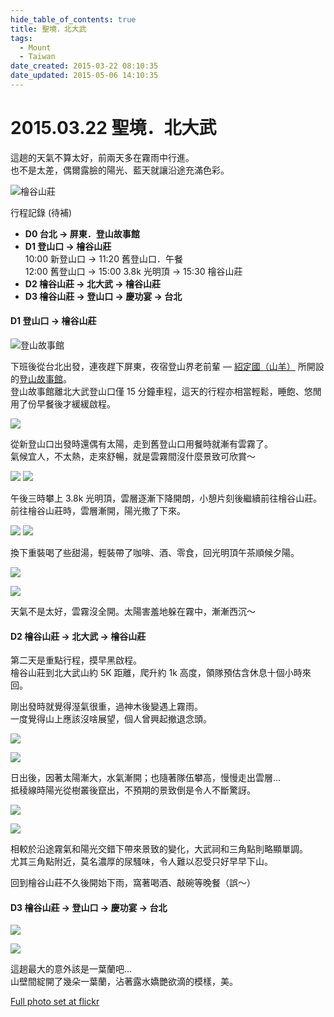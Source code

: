 ```yaml
---
hide_table_of_contents: true
title: 聖境．北大武
tags:
  - Mount
  - Taiwan
date_created: 2015-03-22 08:10:35
date_updated: 2015-05-06 14:10:35
---
```


2015.03.22 聖境．北大武
=====================

這趟的天氣不算太好，前兩天多在霧雨中行進。  
也不是太差，偶爾露臉的陽光、藍天就讓沿途充滿色彩。

![檜谷山莊](https://farm9.staticflickr.com/8730/16767302873_2769eb15a5_c.jpg)

行程記錄 (待補)
-   __D0 台北 -> 屏東．登山故事館__  
-   __D1 登山口 -> 檜谷山莊__  
       10:00 新登山口 -> 11:20 舊登山口．午餐  
       12:00 舊登山口 -> 15:00 3.8k 光明頂 -> 15:30 檜谷山莊
-   __D2 檜谷山莊 -> 北大武 -> 檜谷山莊__  
-   __D3 檜谷山莊 -> 登山口 -> 慶功宴 -> 台北__  

#### D1 登山口 -> 檜谷山莊 ####

![登山故事館](https://farm8.staticflickr.com/7696/17388215371_c5143f8b18_c.jpg)

下班後從台北出發，連夜趕下屏東，夜宿登山界老前輩 — [紹定國（山羊）](https://goo.gl/gQ1Ydd) 所開設的[登山故事館](https://goo.gl/7J7qBU)。  
登山故事館離北大武登山口僅 15 分鐘車程，這天的行程亦相當輕鬆，睡飽、悠閒用了份早餐後才緩緩啟程。

![](https://farm8.staticflickr.com/7724/17362619986_bc9a61706e_c.jpg)

從新登山口出發時還偶有太陽，走到舊登山口用餐時就漸有雲霧了。  
氣候宜人，不太熱，走來舒暢，就是雲霧間沒什麼景致可欣賞～  

![](https://farm9.staticflickr.com/8702/17202344099_97159fc297.jpg) ![](https://farm8.staticflickr.com/7768/17200988730_4e14c3f02c.jpg)

午後三時攀上 3.8k 光明頂，雲層逐漸下降開朗，小憩片刻後繼續前往檜谷山莊。  
前往檜谷山莊時，雲層漸開，陽光撒了下來。  

![](https://farm9.staticflickr.com/8808/17202343549_beabb40023.jpg) ![](https://farm8.staticflickr.com/7732/17362606476_b126ebed66.jpg)

換下重裝喝了些甜湯，輕裝帶了咖啡、酒、零食，回光明頂午茶順候夕陽。

![](https://farm9.staticflickr.com/8791/16768285573_14a8293b83_c.jpg)

![](https://farm8.staticflickr.com/7796/17388200251_aaa64a296c_c.jpg)

天氣不是太好，雲霧沒全開。太陽害羞地躲在霧中，漸漸西沉～  


#### D2 檜谷山莊 -> 北大武 -> 檜谷山莊 ####

第二天是重點行程，摸早黑啟程。  
檜谷山莊到北大武山約 5K 距離，爬升約 1k 高度，領隊預估含休息十個小時來回。  

剛出發時就覺得溼氣很重，過神木後變遇上霧雨。  
一度覺得山上應該沒啥展望，個人曾興起撤退念頭。  

![](https://farm9.staticflickr.com/8690/17385599032_360e12ca24_c.jpg)

![](https://farm8.staticflickr.com/7682/17181105337_e92e54c07e_c.jpg)

日出後，因著太陽漸大，水氣漸開；也隨著隊伍攀高，慢慢走出雲層…  
抵稜線時陽光從樹叢後竄出，不預期的景致倒是令人不斷驚訝。

![](https://farm9.staticflickr.com/8769/16768275853_2075906690_c.jpg)

![](https://farm9.staticflickr.com/8800/17181103757_cc05a23c30_c.jpg)

相較於沿途霧氣和陽光交錯下帶來景致的變化，大武祠和三角點則略顯單調。  
尤其三角點附近，莫名濃厚的尿騷味，令人難以忍受只好早早下山。

回到檜谷山莊不久後開始下雨，窩著喝酒、敲碗等晚餐（誤～）


#### D3 檜谷山莊 -> 登山口 -> 慶功宴 -> 台北 ####

![](https://farm9.staticflickr.com/8756/16767308643_c4f4b039e6_c.jpg)

![](https://farm6.staticflickr.com/5342/16768274803_faef08e837_c.jpg)

這趟最大的意外該是一葉蘭吧…  
山壁間綻開了幾朵一葉蘭，沾著露水嬌艷欲滴的模樣，美。


[Full photo set at flickr](https://goo.gl/QGxK7x)
